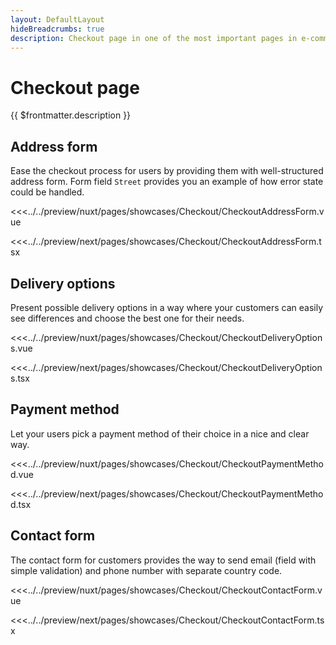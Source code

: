 ```yaml
---
layout: DefaultLayout
hideBreadcrumbs: true
description: Checkout page in one of the most important pages in e-commerce. Usually it contains information about delivery destination, shipping options and payment methods.
---
```

# Checkout page

{{ $frontmatter.description }}

## Address form

Ease the checkout process for users by providing them with well-structured address form. Form field `Street` provides you an example of how error state could be handled.

<Showcase showcase-name="Checkout/CheckoutAddressForm" style="min-height:600px">

<!-- vue -->
<<<../../preview/nuxt/pages/showcases/Checkout/CheckoutAddressForm.vue
<!-- end vue -->
<!-- react -->
<<<../../preview/next/pages/showcases/Checkout/CheckoutAddressForm.tsx
<!-- end react -->

</Showcase>

## Delivery options

Present possible delivery options in a way where your customers can easily see differences and choose the best one for their needs.

<Showcase showcase-name="Checkout/CheckoutDeliveryOptions" style="min-height: 300px;">

<!-- vue -->
<<<../../preview/nuxt/pages/showcases/Checkout/CheckoutDeliveryOptions.vue
<!-- end vue -->
<!-- react -->
<<<../../preview/next/pages/showcases/Checkout/CheckoutDeliveryOptions.tsx
<!-- end react -->

</Showcase>

## Payment method

Let your users pick a payment method of their choice in a nice and clear way.

<Showcase showcase-name="Checkout/CheckoutPaymentMethod" style="min-height:320px" >

<!-- vue -->
<<<../../preview/nuxt/pages/showcases/Checkout/CheckoutPaymentMethod.vue
<!-- end vue -->
<!-- react -->
<<<../../preview/next/pages/showcases/Checkout/CheckoutPaymentMethod.tsx
<!-- end react -->

</Showcase>

## Contact form

The contact form for customers provides the way to send email (field with simple validation) and phone number with separate country code.

<Showcase showcase-name="Checkout/CheckoutContactForm" style="min-height: 400px;">

<!-- vue -->
<<<../../preview/nuxt/pages/showcases/Checkout/CheckoutContactForm.vue
<!-- end vue -->
<!-- react -->
<<<../../preview/next/pages/showcases/Checkout/CheckoutContactForm.tsx
<!-- end react -->

</Showcase>
